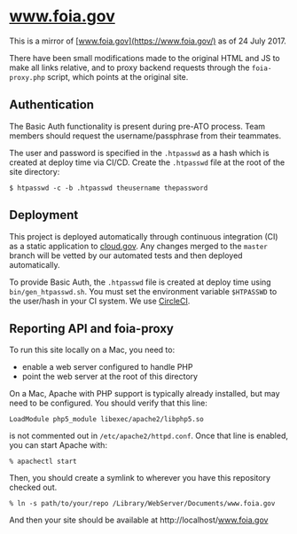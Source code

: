 # www.foia.gov

This is a mirror of [www.foia.gov](https://www.foia.gov/) as of 24 July 2017.

There have been small modifications made to the original HTML and JS
to make all links relative, and to proxy backend requests through
the `foia-proxy.php` script, which points at the original site.


## Authentication

The Basic Auth functionality is present during pre-ATO process. Team members
should request the username/passphrase from their teammates.

The user and password is specified in the `.htpasswd` as a hash which is created
at deploy time via CI/CD. Create the `.htpasswd` file at the root of the site
directory:

    $ htpasswd -c -b .htpasswd theusername thepassword


## Deployment

This project is deployed automatically through continuous integration (CI) as
a static application to [cloud.gov](https://cloud.gov/). Any changes merged to
the `master` branch will be vetted by our automated tests and then deployed
automatically.

To provide Basic Auth, the `.htpasswd` file is created at deploy time using
`bin/gen_htpasswd.sh`. You must set the environment variable `$HTPASSWD` to the
user/hash in your CI system. We use [CircleCI](https://circleci.com/gh/18F/foia).


## Reporting API and foia-proxy

To run this site locally on a Mac, you need to:

* enable a web server configured to handle PHP
* point the web server at the root of this directory

On a Mac, Apache with PHP support is typically already installed,
but may need to be configured. You should verify that this line:

    LoadModule php5_module libexec/apache2/libphp5.so

is not commented out in `/etc/apache2/httpd.conf`. Once that line
is enabled, you can start Apache with:

    % apachectl start

Then, you should create a symlink to wherever you have
this repository checked out.

    % ln -s path/to/your/repo /Library/WebServer/Documents/www.foia.gov

And then your site should be available at http://localhost/www.foia.gov
